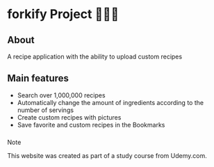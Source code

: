 # forkify Project 🍕🥗🧁

## About 

A recipe application with the ability to upload custom recipes

## Main features

- Search over 1,000,000 recipes
- Automatically change the amount of ingredients according to the number of servings 
- Create custom recipes with pictures
- Save favorite and custom recipes in the Bookmarks

### 
>[!NOTE] 
> This website was created as part of a study course from Udemy.com.